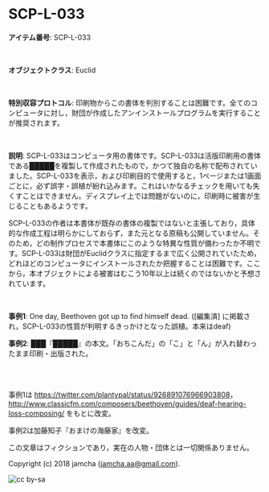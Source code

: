# SCP-L-033

**アイテム番号**: SCP-L-033  

<br>  

**オブジェクトクラス**: Euclid  

<br>  

**特別収容プロトコル**: 印刷物からこの書体を判別することは困難です。全てのコンピュータに対し，財団が作成したアンインストールプログラムを実行することが推奨されます。  

<br>  

**説明**: SCP-L-033はコンピュータ用の書体です。SCP-L-033は活版印刷用の書体である█████を複製して作成されたもので，かつて独自の名称で配布されていました。SCP-L-033を表示，および印刷目的で使用すると，1ページまたは1画面ごとに，必ず誤字・誤植が紛れ込みます。これはいかなるチェックを用いても失くすことはできません。ディスプレイ上では問題がないのに，印刷時に被害が生じることもあるようです。  

SCP-L-033の作者は本書体が既存の書体の複製ではないと主張しており，具体的な作成工程は明らかにしておらず，また元となる原稿も公開していません。そのため，どの制作プロセスで本書体にこのような特異な性質が備わったか不明です。SCP-L-033は財団がEuclidクラスに指定するまで広く公開されていたため，どれほどのコンピュータにインストールされたか把握することは困難です。ここから，本オブジェクトによる被害はむこう10年以上は続くのではないかと予想されています。  

<br>  

**事例1**: One day, Beethoven got up to find himself dead. ([編集済] に掲載され，SCP-L-033の性質が判明するきっかけとなった誤植。本来はdeaf)  

**事例2**: ███『█████』の本文。「おちこんだ」の「こ」と「ん」が入れ替わったまま印刷・出版された。  

<br>  
<br>  

事例1は <https://twitter.com/plantypal/status/926891076966903808>， <http://www.classicfm.com/composers/beethoven/guides/deaf-hearing-loss-composing/> をもとに改変。  

事例2は加藤知子『おまけの海藤家』を改変。  

この文章はフィクションであり，実在の人物・団体とは一切関係ありません。  

Copyright (c) 2018 jamcha (jamcha.aa@gmail.com).  

![cc by-sa](http://i.creativecommons.org/l/by-sa/4.0/88x31.png)
